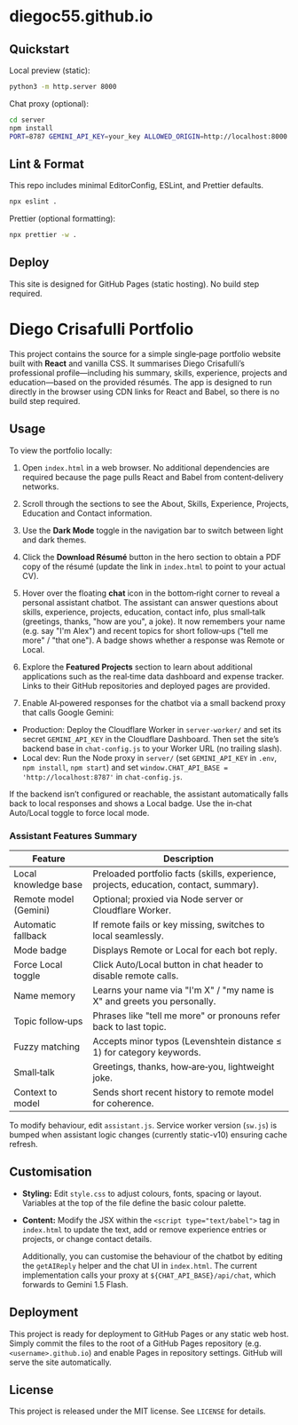 # diegoc55.github.io

## Quickstart

Local preview (static):

```bash
python3 -m http.server 8000
```

Chat proxy (optional):

```bash
cd server
npm install
PORT=8787 GEMINI_API_KEY=your_key ALLOWED_ORIGIN=http://localhost:8000 node server.js
```

## Lint & Format

This repo includes minimal EditorConfig, ESLint, and Prettier defaults.

```bash
npx eslint .
```

Prettier (optional formatting):

```bash
npx prettier -w .
```

## Deploy

This site is designed for GitHub Pages (static hosting). No build step required.

# Diego Crisafulli Portfolio

This project contains the source for a simple single‑page portfolio website built with **React** and vanilla CSS.  It summarises Diego Crisafulli’s professional profile—including his summary, skills, experience, projects and education—based on the provided résumés.  The app is designed to run directly in the browser using CDN links for React and Babel, so there is no build step required.

## Usage

To view the portfolio locally:

1. Open `index.html` in a web browser.  No additional dependencies are required because the page pulls React and Babel from content‑delivery networks.
2. Scroll through the sections to see the About, Skills, Experience, Projects, Education and Contact information.
3. Use the **Dark Mode** toggle in the navigation bar to switch between light and dark themes.
4. Click the **Download Résumé** button in the hero section to obtain a PDF copy of the résumé (update the link in `index.html` to point to your actual CV).

5. Hover over the floating **chat** icon in the bottom‑right corner to reveal a personal assistant chatbot.  The assistant can answer questions about skills, experience, projects, education, contact info, plus small‑talk (greetings, thanks, "how are you", a joke). It now remembers your name (e.g. say "I'm Alex") and recent topics for short follow‑ups ("tell me more" / "that one"). A badge shows whether a response was Remote or Local.

6. Explore the **Featured Projects** section to learn about additional applications such as the real‑time data dashboard and expense tracker.  Links to their GitHub repositories and deployed pages are provided.

7. Enable AI‑powered responses for the chatbot via a small backend proxy that calls Google Gemini:

  - Production: Deploy the Cloudflare Worker in `server-worker/` and set its secret `GEMINI_API_KEY` in the Cloudflare Dashboard. Then set the site’s backend base in `chat-config.js` to your Worker URL (no trailing slash).
  - Local dev: Run the Node proxy in `server/` (set `GEMINI_API_KEY` in `.env`, `npm install`, `npm start`) and set `window.CHAT_API_BASE = 'http://localhost:8787'` in `chat-config.js`.

  If the backend isn’t configured or reachable, the assistant automatically falls back to local responses and shows a Local badge. Use the in‑chat Auto/Local toggle to force local mode.

### Assistant Features Summary

| Feature | Description |
|---------|-------------|
| Local knowledge base | Preloaded portfolio facts (skills, experience, projects, education, contact, summary). |
| Remote model (Gemini) | Optional; proxied via Node server or Cloudflare Worker. |
| Automatic fallback | If remote fails or key missing, switches to local seamlessly. |
| Mode badge | Displays Remote or Local for each bot reply. |
| Force Local toggle | Click Auto/Local button in chat header to disable remote calls. |
| Name memory | Learns your name via "I'm X" / "my name is X" and greets you personally. |
| Topic follow‑ups | Phrases like "tell me more" or pronouns refer back to last topic. |
| Fuzzy matching | Accepts minor typos (Levenshtein distance ≤ 1) for category keywords. |
| Small‑talk | Greetings, thanks, how‑are‑you, lightweight joke. |
| Context to model | Sends short recent history to remote model for coherence. |

To modify behaviour, edit `assistant.js`. Service worker version (`sw.js`) is bumped when assistant logic changes (currently static-v10) ensuring cache refresh.

## Customisation

- **Styling:** Edit `style.css` to adjust colours, fonts, spacing or layout.  Variables at the top of the file define the basic colour palette.
- **Content:** Modify the JSX within the `<script type="text/babel">` tag in `index.html` to update the text, add or remove experience entries or projects, or change contact details.

  Additionally, you can customise the behaviour of the chatbot by editing the `getAIReply` helper and the chat UI in `index.html`. The current implementation calls your proxy at `${CHAT_API_BASE}/api/chat`, which forwards to Gemini 1.5 Flash.

## Deployment

This project is ready for deployment to GitHub Pages or any static web host.  Simply commit the files to the root of a GitHub Pages repository (e.g. `<username>.github.io`) and enable Pages in repository settings.  GitHub will serve the site automatically.

## License

This project is released under the MIT license.  See `LICENSE` for details.